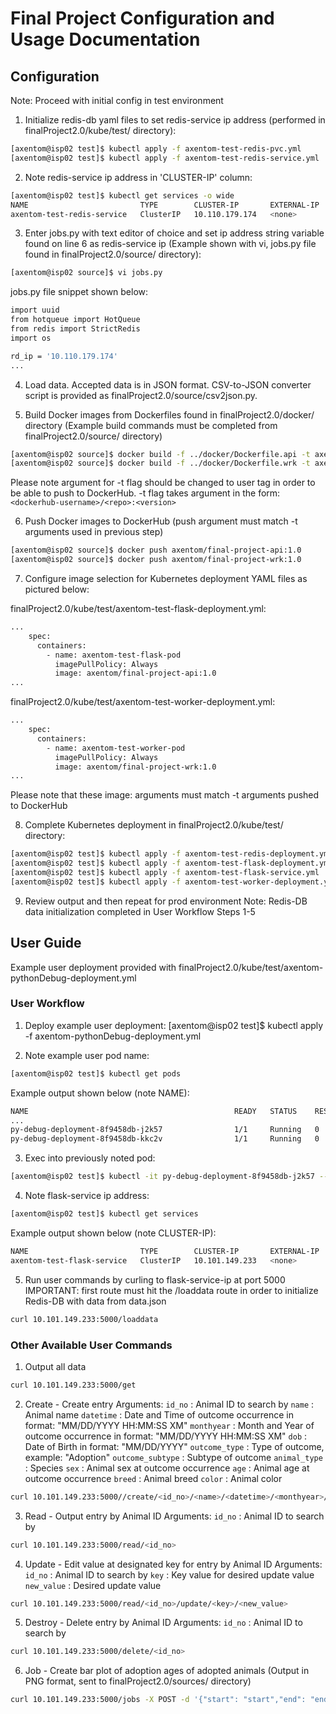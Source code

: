 # Final Project Configuration and Usage Documentation #

## Configuration ##

Note: Proceed with initial config in test environment

1) Initialize redis-db yaml files to set redis-service ip address (performed in finalProject2.0/kube/test/ directory):

```bash
[axentom@isp02 test]$ kubectl apply -f axentom-test-redis-pvc.yml
[axentom@isp02 test]$ kubectl apply -f axentom-test-redis-service.yml
```

2) Note redis-service ip address in 'CLUSTER-IP' column:

```bash
[axentom@isp02 test]$ kubectl get services -o wide
NAME                         TYPE        CLUSTER-IP       EXTERNAL-IP   PORT(S)    AGE   SELECTOR
axentom-test-redis-service   ClusterIP   10.110.179.174   <none>        6379/TCP   8h    app=axentom-test-redis
```

3) Enter jobs.py with text editor of choice and set ip address string variable found on line 6 as redis-service ip
(Example shown with vi, jobs.py file found in finalProject2.0/source/ directory):

```bash
[axentom@isp02 source]$ vi jobs.py
```

jobs.py file snippet shown below:
```bash
import uuid
from hotqueue import HotQueue
from redis import StrictRedis
import os

rd_ip = '10.110.179.174'
...
```


4) Load data. Accepted data is in JSON format. CSV-to-JSON converter script is provided as finalProject2.0/source/csv2json.py.

5) Build Docker images from Dockerfiles found in finalProject2.0/docker/ directory
(Example build commands must be completed from finalProject2.0/source/ directory)

```bash
[axentom@isp02 source]$ docker build -f ../docker/Dockerfile.api -t axentom/final-project-api:1.0 .
[axentom@isp02 source]$ docker build -f ../docker/Dockerfile.wrk -t axentom/final-project-wrk:1.0 .
```

Please note argument for -t flag should be changed to user tag in order to be able to push to DockerHub.
-t flag takes argument in the form: `<dockerhub-username>/<repo>:<version>`

6) Push Docker images to DockerHub (push argument must match -t arguments used in previous step)

```bash
[axentom@isp02 source]$ docker push axentom/final-project-api:1.0
[axentom@isp02 source]$ docker push axentom/final-project-wrk:1.0
```

7) Configure image selection for Kubernetes deployment YAML files as pictured below:

finalProject2.0/kube/test/axentom-test-flask-deployment.yml:
```bash
...
    spec:
      containers:
        - name: axentom-test-flask-pod
          imagePullPolicy: Always
          image: axentom/final-project-api:1.0
...
```

finalProject2.0/kube/test/axentom-test-worker-deployment.yml:
```bash
...
    spec:
      containers:
        - name: axentom-test-worker-pod
          imagePullPolicy: Always
          image: axentom/final-project-wrk:1.0
...
```

Please note that these image: arguments must match -t arguments pushed to DockerHub

8) Complete Kubernetes deployment in finalProject2.0/kube/test/ directory:

```bash
[axentom@isp02 test]$ kubectl apply -f axentom-test-redis-deployment.yml
[axentom@isp02 test]$ kubectl apply -f axentom-test-flask-deployment.yml
[axentom@isp02 test]$ kubectl apply -f axentom-test-flask-service.yml
[axentom@isp02 test]$ kubectl apply -f axentom-test-worker-deployment.yml
```

9) Review output and then repeat for prod environment
Note: Redis-DB data initialization completed in User Workflow Steps 1-5

## User Guide ##

Example user deployment provided with finalProject2.0/kube/test/axentom-pythonDebug-deployment.yml

### User Workflow ###

1) Deploy example user deployment:
[axentom@isp02 test]$ kubectl apply -f axentom-pythonDebug-deployment.yml

2) Note example user pod name:

```bash
[axentom@isp02 test]$ kubectl get pods
```

Example output shown below (note NAME):
```bash
NAME                                              READY   STATUS    RESTARTS   AGE
...
py-debug-deployment-8f9458db-j2k57                1/1     Running   0          9h
py-debug-deployment-8f9458db-kkc2v                1/1     Running   0          9h
```

3) Exec into previously noted pod:

```bash
[axentom@isp02 test]$ kubectl -it py-debug-deployment-8f9458db-j2k57 -- /bin/bash
```

4) Note flask-service ip address:

```bash
[axentom@isp02 test]$ kubectl get services
```

Example output shown below (note CLUSTER-IP):
```bash
NAME                         TYPE        CLUSTER-IP       EXTERNAL-IP   PORT(S)    AGE
axentom-test-flask-service   ClusterIP   10.101.149.233   <none>        5000/TCP   9h
```

5) Run user commands by curling to flask-service-ip at port 5000
IMPORTANT: first route must hit the /loaddata route in order to initialize Redis-DB with data from data.json

```bash
curl 10.101.149.233:5000/loaddata
```

### Other Available User Commands ###

1) Output all data

```bash
curl 10.101.149.233:5000/get
``` 
2) Create - Create entry
Arguments:
`id_no` : Animal ID to search by
`name` : Animal name
`datetime` : Date and Time of outcome occurrence in format: "MM/DD/YYYY HH:MM:SS XM"
`monthyear` : Month and Year of outcome occurrence in format: "MM/DD/YYYY HH:MM:SS XM"
`dob` : Date of Birth in format: "MM/DD/YYYY"
`outcome_type` : Type of outcome, example: "Adoption"
`outcome_subtype` : Subtype of outcome
`animal_type` : Species
`sex` : Animal sex at outcome occurrence
`age` : Animal age at outcome occurrence
`breed` : Animal breed
`color` : Animal color

```bash
curl 10.101.149.233:5000//create/<id_no>/<name>/<datetime>/<monthyear>/<dob>/<outcome_type>/<outcome_subtype>/<animal_type>/<sex>/<age>/<breed>/<color>
```

3) Read - Output entry by Animal ID
Arguments:
`id_no` : Animal ID to search by

```bash
curl 10.101.149.233:5000/read/<id_no>
```

4) Update - Edit value at designated key for entry by Animal ID
Arguments:
`id_no` : Animal ID to search by
`key` : Key value for desired update value
`new_value` : Desired update value

```bash
curl 10.101.149.233:5000/read/<id_no>/update/<key>/<new_value>
```

5) Destroy - Delete entry by Animal ID
Arguments:
`id_no` : Animal ID to search by

```bash
curl 10.101.149.233:5000/delete/<id_no>
```

6) Job - Create bar plot of adoption ages of adopted animals
(Output in PNG format, sent to finalProject2.0/sources/ directory)

```bash
curl 10.101.149.233:5000/jobs -X POST -d '{"start": "start","end": "end"}'
```
